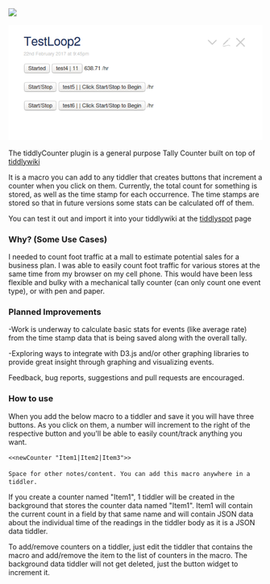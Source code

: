 <a href='http://www.recurse.com' title='Made with love at the Recurse Center'>
<img src='https://cloud.githubusercontent.com/assets/2883345/11325206/336ea5f4-9150-11e5-9e90-d86ad31993d8.png' height='20px'/>
</a>

![Sample Counter Screen Shot](https://github.com/botwhytho/tiddlyCounter/blob/master/sampleCounter.png)

The tiddlyCounter plugin is a general purpose Tally Counter built on top of [tiddlywiki](http://tiddlywiki.com)

It is a macro you can add to any tiddler that creates buttons that increment a counter when you click on them. Currently, the total count for something is stored, as well as the time stamp for each occurrence. The time stamps are stored so that in future versions some stats can be calculated off of them.

You can test it out and import it into your tiddlywiki at the [tiddlyspot](http://tiddlycounter.tiddlyspot.com/) page

### Why? (Some Use Cases)


I needed to count foot traffic at a mall to estimate potential sales for a business plan. I was able to easily count foot traffic for various stores at the same time from my browser on my cell phone. This would have been less flexible and bulky with a mechanical tally counter (can only count one event type), or with pen and paper.

### Planned Improvements

-Work is underway to calculate basic stats for events (like average rate) from the time stamp data that is being saved along with the overall tally.

-Exploring ways to integrate with D3.js and/or other graphing libraries to provide great insight through graphing and visualizing events.

Feedback, bug reports, suggestions and pull requests are encouraged.

### How to use

When you add the below macro to a tiddler and save it you will have three buttons. As you click on them, a number will increment to the right of the respective button and you'll be able to easily count/track anything you want.

```
<<newCounter "Item1|Item2|Item3">>

Space for other notes/content. You can add this macro anywhere in a tiddler.
```

If you create a counter named "Item1", 1 tiddler will be created in the background that stores the counter data named "Item1". Item1 will contain the current count in a field by that same name and will contain JSON data about the individual time of the readings in the tiddler body as it is a JSON data tiddler.

To add/remove counters on a tiddler, just edit the tiddler that contains the macro and add/remove the item to the list of counters in the macro. The background data tiddler will not get deleted, just the button widget to increment it.
